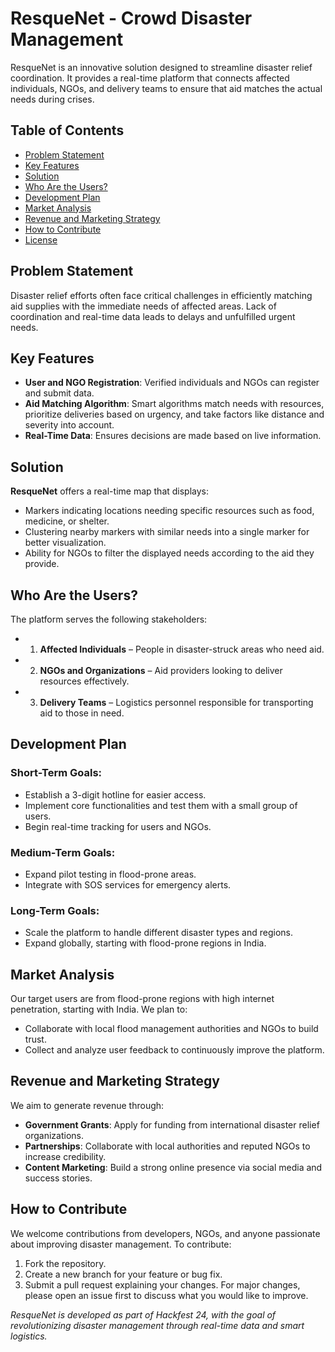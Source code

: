 # ResqueNet - Crowd Disaster Management
ResqueNet is an innovative solution designed to streamline disaster relief coordination. It provides a real-time platform that connects affected individuals, NGOs, and delivery teams to ensure that aid matches the actual needs during crises.
## Table of Contents
- [Problem Statement](#problem-statement)
- [Key Features](#key-features)
- [Solution](#solution)
- [Who Are the Users?](#who-are-the-users)
- [Development Plan](#development-plan)
- [Market Analysis](#market-analysis)
- [Revenue and Marketing Strategy](#revenue-and-marketing-strategy)
- [How to Contribute](#how-to-contribute)
- [License](#license)

## Problem Statement
Disaster relief efforts often face critical challenges in efficiently matching aid supplies with the immediate needs of affected areas. Lack of coordination and real-time data leads to delays and unfulfilled urgent needs.
## Key Features
- **User and NGO Registration**: Verified individuals and NGOs can register and submit data.
- **Aid Matching Algorithm**: Smart algorithms match needs with resources, prioritize deliveries based on urgency, and take factors like distance and severity into account.
- **Real-Time Data**: Ensures decisions are made based on live information.
## Solution
**ResqueNet** offers a real-time map that displays:
- Markers indicating locations needing specific resources such as food, medicine, or shelter.
- Clustering nearby markers with similar needs into a single marker for better visualization.
- Ability for NGOs to filter the displayed needs according to the aid they provide.

## Who Are the Users?
The platform serves the following stakeholders:
- 1. **Affected Individuals** – People in disaster-struck areas who need aid.
- 2. **NGOs and Organizations** – Aid providers looking to deliver resources effectively.
- 3. **Delivery Teams** – Logistics personnel responsible for transporting aid to those in need.
## Development Plan
### Short-Term Goals:
- Establish a 3-digit hotline for easier access.
- Implement core functionalities and test them with a small group of users.
- Begin real-time tracking for users and NGOs.
### Medium-Term Goals:
- Expand pilot testing in flood-prone areas.
- Integrate with SOS services for emergency alerts.
### Long-Term Goals:
- Scale the platform to handle different disaster types and regions.
- Expand globally, starting with flood-prone regions in India.

## Market Analysis
Our target users are from flood-prone regions with high internet penetration, starting with India. We plan to:
- Collaborate with local flood management authorities and NGOs to build trust.
- Collect and analyze user feedback to continuously improve the platform.
## Revenue and Marketing Strategy
We aim to generate revenue through:
- **Government Grants**: Apply for funding from international disaster relief organizations.
- **Partnerships**: Collaborate with local authorities and reputed NGOs to increase credibility.
- **Content Marketing**: Build a strong online presence via social media and success stories.

## How to Contribute
We welcome contributions from developers, NGOs, and anyone passionate about improving disaster management. To contribute:
1. Fork the repository.
2. Create a new branch for your feature or bug fix.
3. Submit a pull request explaining your changes.
For major changes, please open an issue first to discuss what you would like to improve.

*ResqueNet is developed as part of Hackfest 24, with the goal of revolutionizing disaster management through real-time data and smart logistics.*
